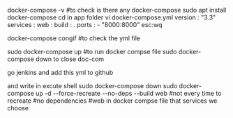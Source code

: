 docker-compose -v #to check is there any docker-compose
sudo apt install docker-compose
cd in app folder
vi docker-compose.yml
    version : "3.3"
    services : 
        web : 
            build : .
            ports : 
                - "8000:8000"
esc:wq

docker-compose congif       #to check the yml file

sudo docker-compose up      #to run docker compse file
sudo docker-compose down    to close doc-com

go jenkins and add this yml to github

and write in excute shell 
sudo docker-compose down
sudo docker-compose up -d  --force-recreate --no-deps --build web 
    #not every time to recreate
    #no dependencies
    #web in docker compse file that services we choose 

